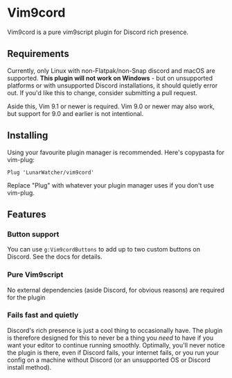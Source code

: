 # Vim9cord

Vim9cord is a pure vim9script plugin for Discord rich presence.

## Requirements

Currently, only Linux with non-Flatpak/non-Snap discord and macOS are supported. **This plugin will not work on Windows** - but on unsupported platforms or with unsupported Discord installations, it should quietly error out. If you'd like this to change, consider submitting a pull request.

Aside this, Vim 9.1 or newer is required. Vim 9.0 or newer may also work, but support for 9.0 and earlier is not intentional.

## Installing

Using your favourite plugin manager is recommended. Here's copypasta for vim-plug:
```
Plug 'LunarWatcher/vim9cord'
```
Replace "Plug" with whatever your plugin manager uses if you don't use vim-plug.

## Features

### Button support

You can use `g:Vim9cordButtons` to add up to two custom buttons on Discord. See the docs for details.

### Pure Vim9script

No external dependencies (aside Discord, for obvious reasons) are required for the plugin 

### Fails fast and quietly

Discord's rich presence is just a cool thing to occasionally have. The plugin is therefore designed for this to never be a thing you _need_ to have if you want your editor to continue running smoothly. Optimally, you'll never notice the plugin is there, even if Discord fails, your internet fails, or you run your config on a machine without Discord (or an unsupported OS or Discord install method).
